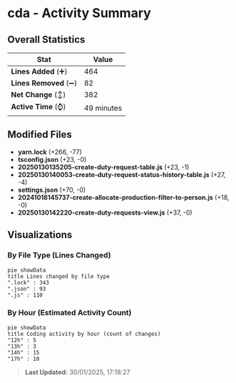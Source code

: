 # cda - Activity Summary 

## Overall Statistics

| Stat                   | Value                                                             |
| ---------------------- | ----------------------------------------------------------------- |
| **Lines Added** (➕)   | 464                                          |
| **Lines Removed** (➖) | 82                                        |
| **Net Change** (↕)    | 382                |
| **Active Time** (⌚)   | 49 minutes |


## Modified Files
- **yarn.lock** (+266, -77)
- **tsconfig.json** (+23, -0)
- **20250130135205-create-duty-request-table.js** (+23, -1)
- **20250130140053-create-duty-request-status-history-table.js** (+27, -4)
- **settings.json** (+70, -0)
- **20241018145737-create-allocate-production-filter-to-person.js** (+18, -0)
- **20250130142220-create-duty-requests-view.js** (+37, -0)

## Visualizations

### By File Type (Lines Changed)

```mermaid
pie showData
title Lines changed by file type
".lock" : 343
".json" : 93
".js" : 110
```

### By Hour (Estimated Activity Count)

```mermaid
pie showData
title Coding activity by hour (count of changes)
"12h" : 5
"13h" : 3
"14h" : 15
"17h" : 10
```


> **Last Updated:** 30/01/2025, 17:18:27